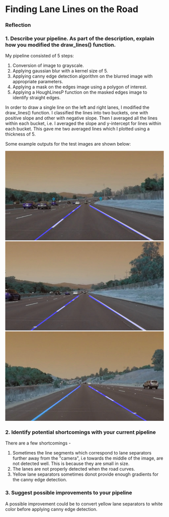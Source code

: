 # **Finding Lane Lines on the Road** 

[//]: # (Image References)
[image1]: ./test_images_output/solidWhiteCurve.jpg "SolidWhiteCurve" 
[image2]: ./test_images_output/solidWhiteRight.jpg "SolidWhiteRight" 
[image3]: ./test_images_output/solidYellowCurve.jpg "SolidYellowCurve"

### Reflection

### 1. Describe your pipeline. As part of the description, explain how you modified the draw_lines() function.

My pipeline consisted of 5 steps:
1. Conversion of image to grayscale.
2. Applying gaussian blur with a kernel size of 5.
3. Applying canny edge detection algorithm on the blurred image with appropriate parameters.
4. Applying a mask on the edges image using a polygon of interest.
5. Applying a HoughLinesP function on the masked edges image to identify straight edges. 

In order to draw a single line on the left and right lanes, I modified the draw_lines() function. I classified the lines into two buckets, one with positive slope and other with negative slope. Then I averaged all the lines within each bucket, i.e. I averaged the slope and y-intercept for lines within each bucket. This gave me two averaged lines which I plotted using a thickness of 5.

Some example outputs for the test images are shown below: 

![image1]
![image2]
![image3]



### 2. Identify potential shortcomings with your current pipeline

There are a few shortcomings - 
1. Sometimes the line segments which correspond to lane separators further away from the "camera", i.e towards the middle of the image, are not detected well. This is because they are small in size. 
2. The lanes are not properly detected when the road curves. 
3. Yellow lane separators sometimes donot provide enough gradients for the canny edge detection.

### 3. Suggest possible improvements to your pipeline

A possible improvement could be to convert yellow lane separators to white color before applying canny edge detection.

